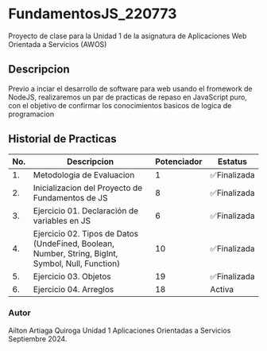 # FundamentosJS_220773
Proyecto de clase para la Unidad 1 de la asignatura de Aplicaciones Web Orientada a Servicios (AWOS)

## Descripcion
Previo a inciar el desarrollo de software para web usando el fromework de NodeJS, realizaremos un par de practicas de repaso en JavaScript puro, con el objetivo de confirmar los conocimientos basicos de logica de programacion

## Historial de Practicas

|No.|Descripcion|Potenciador|Estatus|
|--|--|--|--|
|1.|Metodologia de Evaluacion|1|✅Finalizada|
|2.|Inicializacion del Proyecto de Fundamentos de JS|8|✅Finalizada|
|3.|Ejercicio 01. Declaración de variables en JS|6|✅Finalizada|
|4.|Ejercicio 02. Tipos de Datos (UndeFined, Boolean, Number, String, BigInt, Symbol, Null, Function)|10|✅Finalizada|
|5.|Ejercicio 03. Objetos|19|✅Finalizada|
|6.|Ejercicio 04. Arreglos|18|Activa|


### Autor
Ailton Artiaga Quiroga
Unidad 1
Aplicaciones Orientadas a Servicios
Septiembre 2024.
